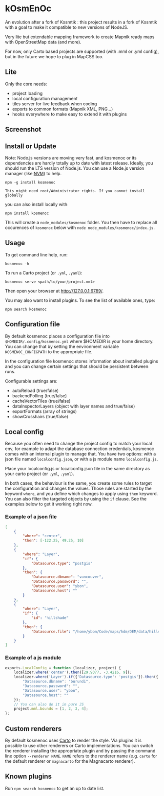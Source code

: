 # kOsmEnOc
An evolution after a fork of Kosmtik : this project results in a fork of Kosmtik with a goal to make it compatible to new versions of NodeJS.

Very lite but extendable mapping framework to create Mapnik ready maps with OpenStreetMap data (and more).

For now, only Carto based projects are supported (with .mml or .yml config), but in the future we hope to plug in MapCSS too.

## Lite

Only the core needs:

- project loading
- local configuration management
- tiles server for live feedback when coding
- exports to common formats (Mapnik XML, PNG…)
- hooks everywhere to make easy to extend it with plugins


## Screenshot



## Install or Update

Note: Node.js versions are moving very fast, and kosmenoc or its dependencies are
hardly totally up to date with latest release. Ideally, you should run the LTS
version of Node.js. You can use a Node.js version manager (like
[NVM](https://github.com/creationix/nvm)) to help.

    npm -g install kosmenoc
    
    This might need root/Administrator rights. If you cannot install globally
you can also install locally with

    npm install kosmenoc

This will create a `node_modules/kosmenoc` folder. You then have to replace all occurences of `kosmenoc`
below with `node node_modules/kosmenoc/index.js`.

## Usage

To get command line help, run:

    kosmenoc -h

To run a Carto project (or `.yml`, `.yaml`):

    kosmenoc serve <path/to/your/project.mml>

Then open your browser at http://127.0.0.1:6789/.


You may also want to install plugins. To see the list of available ones, type:

    npm search kosmenoc


## Configuration file

By default kosmenoc places a configuration file into `$HOMEDIR/.config/kosmenoc.yml`
where $HOMEDIR is your home directory. You can change that by setting the
environment variable `KOSMENOC_CONFIGPATH` to the appropriate file.

In the configuration file kosmenoc stores information about installed plugins and
you can change certain settings that should be persistent between runs.

Configurable settings are:
* autoReload (true/false)
* backendPolling (true/false)
* cacheVectorTiles (true/false)
* dataInspectorLayers (object with layer names and true/false)
* exportFormats (array of strings)
* showCrosshairs (true/false)

## Local config

Because you often need to change the project config to match your
local env, for example to adapt the database connection credentials,
kosmenoc comes with an internal plugin to manage that. You have two
options: with a json file named `localconfig.json`, or with a js module
name `localconfig.js`.

Place your localconfig.js or localconfig.json file in the same directory as your
carto project (or `.yml`, `.yaml`).

In both cases, the behaviour is the same, you create some rules to target
the configuration and changes the values. Those rules are started by the
keyword `where`, and you define which changes to apply using `then`
keyword. You can also filter the targeted objects by using the `if` clause.
See the examples below to get it working right now.



### Example of a json file
```json
[
    {
        "where": "center",
        "then": [-122.25, 49.25, 10]
    },
    {
        "where": "Layer",
        "if": {
            "Datasource.type": "postgis"
        },
        "then": {
            "Datasource.dbname": "vancouver",
            "Datasource.password": "",
            "Datasource.user": "ybon",
            "Datasource.host": ""
        }
    },
    {
        "where": "Layer",
        "if": {
            "id": "hillshade"
        },
        "then": {
            "Datasource.file": "/home/ybon/Code/maps/hdm/DEM/data/hillshade.vrt"
        }
    }
]
```

### Example of a js module
```javascript
exports.LocalConfig = function (localizer, project) {
    localizer.where('center').then([29.9377, -3.4216, 9]);
    localizer.where('Layer').if({'Datasource.type': 'postgis'}).then({
        "Datasource.dbname": "burundi",
        "Datasource.password": "",
        "Datasource.user": "ybon",
        "Datasource.host": ""
    });
    // You can also do it in pure JS
    project.mml.bounds = [1, 2, 3, 4];
};

```

## Custom renderers

By default kosmenoc uses [Carto](https://github.com/mapbox/carto) to render the style. Via plugins
it is possible to use other renderers or Carto implementations. You can switch the renderer installing
the appropriate plugin and by passing the command line option `--renderer NAME`. `NAME` refers to the
renderer name (e.g. `carto` for the default renderer or `magnacarto` for the Magnacarto renderer).

## Known plugins
Run `npm search kosmenoc` to get an up to date list.

